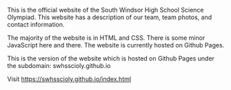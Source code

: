This is the official website of the South Windsor High School Science Olympiad. This website has a description of our team, team photos, and contact information.

The majority of the website is in HTML and CSS. There is some minor JavaScript here and there. The website is currently hosted on Github Pages.

This is the version of the website which is hosted on Github Pages under the subdomain: swhsscioly.github.io

Visit https://swhsscioly.github.io/index.html